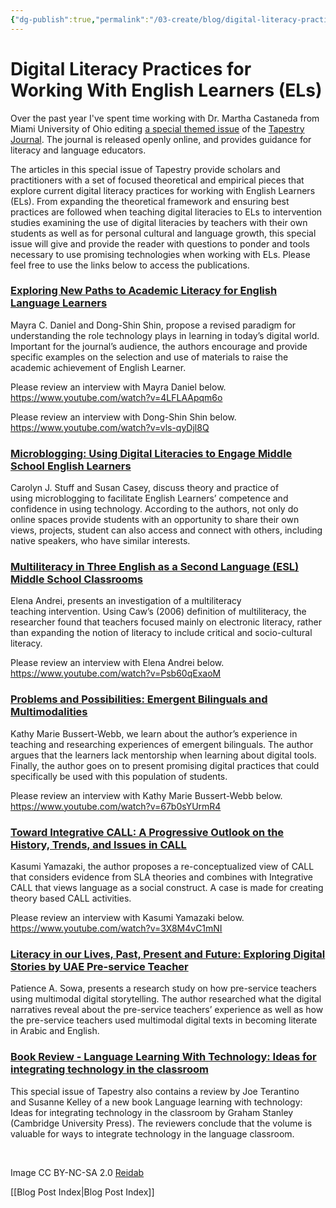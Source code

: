 ```yaml
---
{"dg-publish":true,"permalink":"/03-create/blog/digital-literacy-practices-for-working-with-english-learners-e-ls/","title":"Digital Literacy Practices for Working With English Learners (ELs)","tags":["ell","english-learner","multiliteracies","second-language"]}
---
```


# Digital Literacy Practices for Working With English Learners (ELs)

Over the past year I've spent time working with Dr. Martha Castaneda from Miami University of Ohio editing [a special themed issue](http://journals.fcla.edu/tapestry/issue/view/4060/showToc) of the [Tapestry Journal](http://journals.fcla.edu/tapestry/index). The journal is released openly online, and provides guidance for literacy and language educators.

The articles in this special issue of Tapestry provide scholars and practitioners with a set of focused theoretical and empirical pieces that explore current digital literacy practices for working with English Learners (ELs). From expanding the theoretical framework and ensuring best practices are followed when teaching digital literacies to ELs to intervention studies examining the use of digital literacies by teachers with their own students as well as for personal cultural and language growth, this special issue will give and provide the reader with questions to ponder and tools necessary to use promising technologies when working with ELs. Please feel free to use the links below to access the publications.

### [Exploring New Paths to Academic Literacy for English Language Learners](http://journals.fcla.edu/tapestry/article/view/84241/81362)

Mayra C. Daniel and Dong-Shin Shin, propose a revised paradigm for understanding the role technology plays in learning in today’s digital world. Important for the journal’s audience, the authors encourage and provide specific examples on the selection and use of materials to raise the academic achievement of English Learner.

Please review an interview with Mayra Daniel below. https://www.youtube.com/watch?v=4LFLAApqm6o

Please review an interview with Dong-Shin Shin below. https://www.youtube.com/watch?v=vls-qyDjl8Q

### [Microblogging: Using Digital Literacies to Engage Middle School English Learners](http://journals.fcla.edu/tapestry/article/view/84242/81363)

Carolyn J. Stuff and Susan Casey, discuss theory and practice of using microblogging to facilitate English Learners’ competence and confidence in using technology. According to the authors, not only do online spaces provide students with an opportunity to share their own views, projects, student can also access and connect with others, including native speakers, who have similar interests.

### [Multiliteracy in Three English as a Second Language (ESL) Middle School Classrooms](journals.fcla.edu/tapestry/article/view/84243/81364)

Elena Andrei, presents an investigation of a multiliteracy teaching intervention. Using Caw’s (2006) definition of multiliteracy, the researcher found that teachers focused mainly on electronic literacy, rather than expanding the notion of literacy to include critical and socio-cultural literacy.

Please review an interview with Elena Andrei below. https://www.youtube.com/watch?v=Psb60qExaoM

### [Problems and Possibilities: Emergent Bilinguals and Multimodalities](http://journals.fcla.edu/tapestry/article/view/84244/81365)

Kathy Marie Bussert-Webb, we learn about the author’s experience in teaching and researching experiences of emergent bilinguals. The author argues that the learners lack mentorship when learning about digital tools. Finally, the author goes on to present promising digital practices that could specifically be used with this population of students.

Please review an interview with Kathy Marie Bussert-Webb below. https://www.youtube.com/watch?v=67b0sYUrmR4

### [Toward Integrative CALL: A Progressive Outlook on the History, Trends, and Issues in CALL](http://journals.fcla.edu/tapestry/article/view/84245/81366)

Kasumi Yamazaki, the author proposes a re-conceptualized view of CALL that considers evidence from SLA theories and combines with Integrative CALL that views language as a social construct. A case is made for creating theory based CALL activities.

Please review an interview with Kasumi Yamazaki below. https://www.youtube.com/watch?v=3X8M4vC1mNI

### [Literacy in our Lives, Past, Present and Future: Exploring Digital Stories by UAE Pre-service Teacher](http://journals.fcla.edu/tapestry/article/view/84246/81367)

Patience A. Sowa, presents a research study on how pre-service teachers using multimodal digital storytelling. The author researched what the digital narratives reveal about the pre-service teachers’ experience as well as how the pre-service teachers used multimodal digital texts in becoming literate in Arabic and English.

### [Book Review - Language Learning With Technology: Ideas for integrating technology in the classroom](http://journals.fcla.edu/tapestry/article/view/84247/81368)

This special issue of Tapestry also contains a review by Joe Terantino and Susanne Kelley of a new book Language learning with technology: Ideas for integrating technology in the classroom by Graham Stanley (Cambridge University Press). The reviewers conclude that the volume is valuable for ways to integrate technology in the language classroom.

 

Image CC BY-NC-SA 2.0 [Reidab](https://www.flickr.com/photos/reidab/369052099/in/photolist-yBuke-j3cTX-j3cTZ-gmKjm8-5zw53T-pFYj5x-6ZN5FZ-fForLD-fFF1AW-fFor2p-fFEZES-fFF3mf-fFotAx-fFF455-9zyywc-72P18S-j3cTY-65qpGA-fFotNK-fFF2T7-fFEZrs-fFF1XG-fFF1Jo-fFouoP-fFooL4-fFF1Rj-fFF4cu-fFotVZ-fFopst-fFF6b5-fFEZdb-fFF2x3-fFF6EJ-fFormz-fFopFK-fFottx-fFouWt-fFF6xd-fFF2Zj-fFF25E-fFouPn-fFot1k-fFooCg-fFosTg-fFosb8-fFouAB-fFEZxs-fFF3Pm-fFotfZ-fFougB)

[[Blog Post Index\|Blog Post Index]]